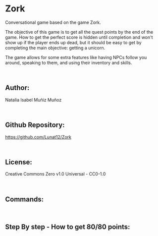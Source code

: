 # Zork
Conversational game based on the game Zork.

The objective of this game is to get all the quest points by the end of the game. How to get the perfect score is hidden until completion and won't show up if the player ends up dead, but it should be easy to get by completing the main objective: getting a unicorn.

The game allows for some extra features like having NPCs follow you around, speaking to them, and using their inventory and skills. 

<br/>

## Author:
Natalia Isabel Muñiz Muñoz

<br/>

## Github Repository:
https://github.com/Lunat12/Zork

<br/>

## License:
Creative Commons Zero v1.0 Universal - CC0-1.0

<br/>

## Commands:

<br/>

## Step By step - How to get 80/80 points:



